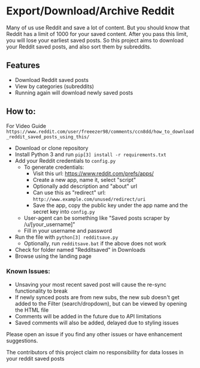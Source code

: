 # Export/Download/Archive Reddit
Many of us use Reddit and save a lot of content. But you should know that Reddit has a limit of 1000 for your saved content. After you pass this limit, you will lose your earliest saved posts.
So this project aims to download your Reddit saved posts, and also sort them by subreddits.

## Features
 * Download Reddit saved posts
 * View by categories (subreddits)
 * Running again will download newly saved posts

## How to:
For Video Guide `https://www.reddit.com/user/freeezer98/comments/ccn8dd/how_to_download_reddit_saved_posts_using_this/`

 * Download or clone repository
 * Install Python 3 and run `pip[3] install -r requirements.txt`
 * Add your Reddit credentials to `config.py`
   * To generate credentials:
     * Visit this url: https://www.reddit.com/prefs/apps/
     * Create a new app, name it, select "script"
     * Optionally add description and "about" url
     * Can use this as "redirect" url: `http://www.example.com/unused/redirect/uri`
     * Save the app, copy the public key under the app name and the secret key into `config.py`
   * User-agent can be something like "Saved posts scraper by /u/[your_username]"
   * Fill in your username and password
 * Run the file with `python[3] redditsave.py`
   * Optionally, run `redditsave.bat` if the above does not work
 * Check for folder named "Redditsaved" in Downloads
 * Browse using the landing page

### Known Issues:

 * Unsaving your most recent saved post will cause the re-sync functionality to break
 * If newly synced posts are from new subs, the new sub doesn't get added to the Filter (search/dropdown), but can be viewed by opening the HTML file
 * Comments will be added in the future due to API limitations
 * Saved comments will also be added, delayed due to styling issues


Please open an issue if you find any other issues or have enhancement suggestions.

The contributors of this project claim no responsibility for data losses in your reddit saved posts
